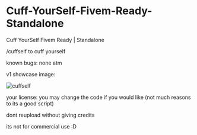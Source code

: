 # Cuff-YourSelf-Fivem-Ready-Standalone
Cuff YourSelf Fivem Ready | Standalone 


/cuffself to cuff yourself

known bugs:
none atm

v1 showcase image:

![cuffself](https://user-images.githubusercontent.com/122513007/233747345-f16847ec-dad3-481f-9587-7924e75363d0.JPG)


your license: you may change the code if you would like (not much reasons to its a good script)

dont reupload without giving credits

its not for commercial use :D
